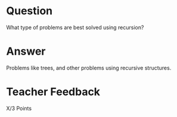 # Question

What type of problems are best solved using recursion?

# Answer

Problems like trees, and other problems using recursive structures.

# Teacher Feedback

X/3 Points
